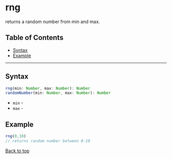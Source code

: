 # rng
returns a random number from min and max.
## Table of Contents
- [Syntax](#syntax)
- [Example](#example)
---

## Syntax
```typescript
rng(min: Number, max: Number): Number
randomNumber(min: Number, max: Number): Number
```
- `min` - 
- `max` - 
## Example
```js
rng(0,10)
// returns random number between 0-10
```
[Back to top](#)